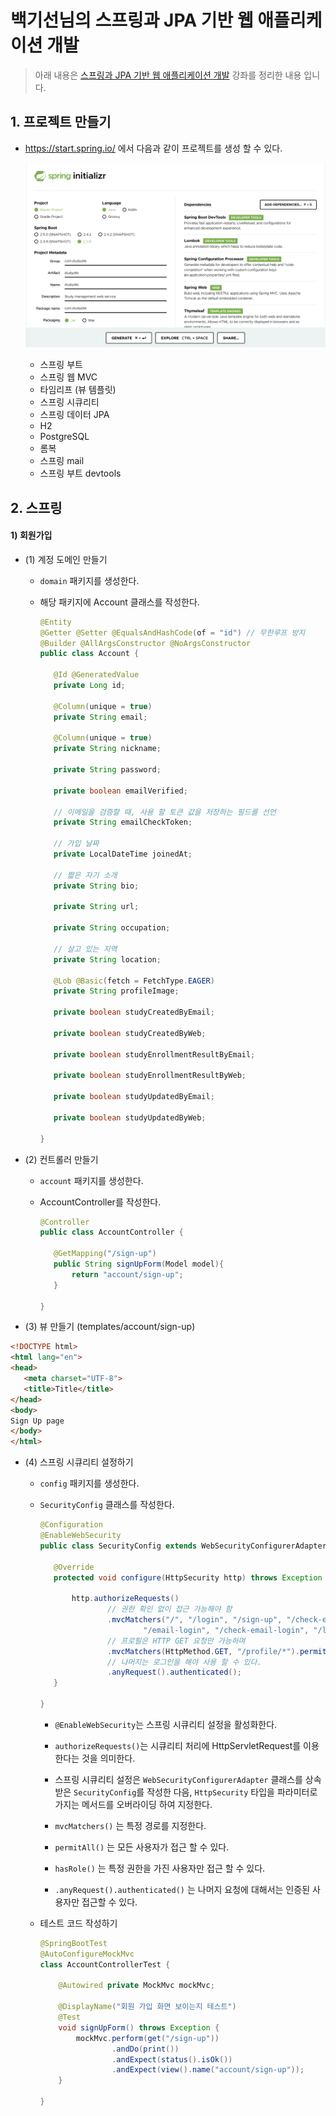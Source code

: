 # 백기선님의 스프링과 JPA 기반 웹 애플리케이션 개발
> 아래 내용은 [스프링과 JPA 기반 웹 애플리케이션 개발](https://www.inflearn.com/course/스프링-JPA-웹앱# "스프링과 JPA 기반 웹 애플리케이션 개발") 강좌를 정리한 내용 입니다.

## 1. 프로젝트 만들기

* https://start.spring.io/ 에서 다음과 같이 프로젝트를 생성 할 수 있다. 

    ![image 1](images/img1.png)
    
    * 스프링 부트
    * 스프링 웹 MVC
    * 타임리프 (뷰 템플릿)
    * 스프링 시큐리티
    * 스프링 데이터 JPA
    * H2
    * PostgreSQL
    * 롬복
    * 스프링 mail
    * 스프링 부트 devtools

## 2. 스프링

#### 1) 회원가입

* (1) 계정 도메인 만들기

    * `domain` 패키지를 생성한다.

    * 해당 패키지에 Account 클래스를 작성한다.
    
         ```java
        @Entity
        @Getter @Setter @EqualsAndHashCode(of = "id") // 무한루프 방지
        @Builder @AllArgsConstructor @NoArgsConstructor
        public class Account {
        
            @Id @GeneratedValue
            private Long id;
        
            @Column(unique = true)
            private String email;
        
            @Column(unique = true)
            private String nickname;
        
            private String password;
        
            private boolean emailVerified;
        
            // 이메일을 검증할 때, 사용 할 토큰 값을 저장하는 필드를 선언
            private String emailCheckToken;
        
            // 가입 날짜
            private LocalDateTime joinedAt;
        
            // 짧은 자기 소개
            private String bio;
        
            private String url;
        
            private String occupation;
        
            // 살고 있는 지역
            private String location;
        
            @Lob @Basic(fetch = FetchType.EAGER)
            private String profileImage;
        
            private boolean studyCreatedByEmail;
        
            private boolean studyCreatedByWeb;
        
            private boolean studyEnrollmentResultByEmail;
        
            private boolean studyEnrollmentResultByWeb;
        
            private boolean studyUpdatedByEmail;
        
            private boolean studyUpdatedByWeb;
        
        }
         ```

* (2) 컨트롤러 만들기

    *  `account` 패키지를 생성한다.

    *  AccountController를 작성한다.
    
         ```java
        @Controller
        public class AccountController {
        
            @GetMapping("/sign-up")
            public String signUpForm(Model model){
                return "account/sign-up";
            }
        
        }
         ```
 
* (3) 뷰 만들기 (templates/account/sign-up) 

 ```html
<!DOCTYPE html>
<html lang="en">
<head>
    <meta charset="UTF-8">
    <title>Title</title>
</head>
<body>
Sign Up page
</body>
</html>
 ```

* (4) 스프링 시큐리티 설정하기

    * `config` 패키지를 생성한다. 
    
    * `SecurityConfig` 클래스를 작성한다.
    
         ```java
        @Configuration
        @EnableWebSecurity
        public class SecurityConfig extends WebSecurityConfigurerAdapter {
        
            @Override
            protected void configure(HttpSecurity http) throws Exception {
        
                http.authorizeRequests()
                        // 권한 확인 없이 접근 가능해야 함
                        .mvcMatchers("/", "/login", "/sign-up", "/check-email", "/check-email-token",
                                "/email-login", "/check-email-login", "/login-link").permitAll()
                        // 프로필은 HTTP GET 요청만 가능하며
                        .mvcMatchers(HttpMethod.GET, "/profile/*").permitAll()
                        // 나머지는 로그인을 해야 사용 할 수 있다.
                        .anyRequest().authenticated();
            }
        
        }
         ```
      
        * `@EnableWebSecurity`는 스프링 시큐리티 설정을 활성화한다.
        
        * `authorizeRequests()`는 시큐리티 처리에 HttpServletRequest를 이용한다는 것을 의미한다.
        
        * 스프링 시큐리티 설정은 `WebSecurityConfigurerAdapter` 클래스를 상속 받은 `SecurityConfig`를 작성한 다음, `HttpSecurity` 타입을 파라미터로 가지는 메서드를 오버라이딩 하여 지정한다.
        
        * `mvcMatchers()` 는 특정 경로를 지정한다. 
        
        * `permitAll()` 는 모든 사용자가 접근 할 수 있다.
        
        * `hasRole()` 는 특정 권한을 가진 사용자만 접근 할 수 있다.
        
        * `.anyRequest().authenticated()` 는 나머지 요청에 대해서는 인증된 사용자만 접근할 수 있다.
        
    * 테스트 코드 작성하기
    
        ```java
        @SpringBootTest
        @AutoConfigureMockMvc
        class AccountControllerTest {
        
            @Autowired private MockMvc mockMvc;
            
            @DisplayName("회원 가입 화면 보이는지 테스트")
            @Test
            void signUpForm() throws Exception {
                mockMvc.perform(get("/sign-up"))
                        .andDo(print())
                        .andExpect(status().isOk())
                        .andExpect(view().name("account/sign-up"));
            }      
      
        }
        ```
 
    

